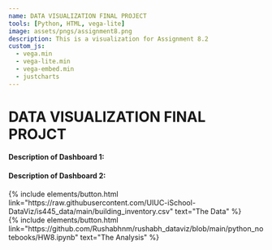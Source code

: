 ```yaml
---
name: DATA VISUALIZATION FINAL PROJECT
tools: [Python, HTML, vega-lite]
image: assets/pngs/assignment8.png
description: This is a visualization for Assignment 8.2 
custom_js:
  - vega.min
  - vega-lite.min
  - vega-embed.min
  - justcharts
---
```


# DATA VISUALIZATION FINAL PROJCT


<vegachart schema-url="{{ site.baseurl }}/assets/json/bar.json" style="width: 100%"></vegachart>



#### Description of Dashboard 1:


<vegachart schema-url="{{ site.baseurl }}/assets/json/scatter_plot.json" style="width: 100%"></vegachart>


#### Description of Dashboard 2:


  
<div class="left">
{% include elements/button.html link="https://raw.githubusercontent.com/UIUC-iSchool-DataViz/is445_data/main/building_inventory.csv" text="The Data" %}
</div>

<div class="right">
{% include elements/button.html link="https://github.com/Rushabhnm/rushabh_dataviz/blob/main/python_notebooks/HW8.ipynb" text="The Analysis" %}
</div>

